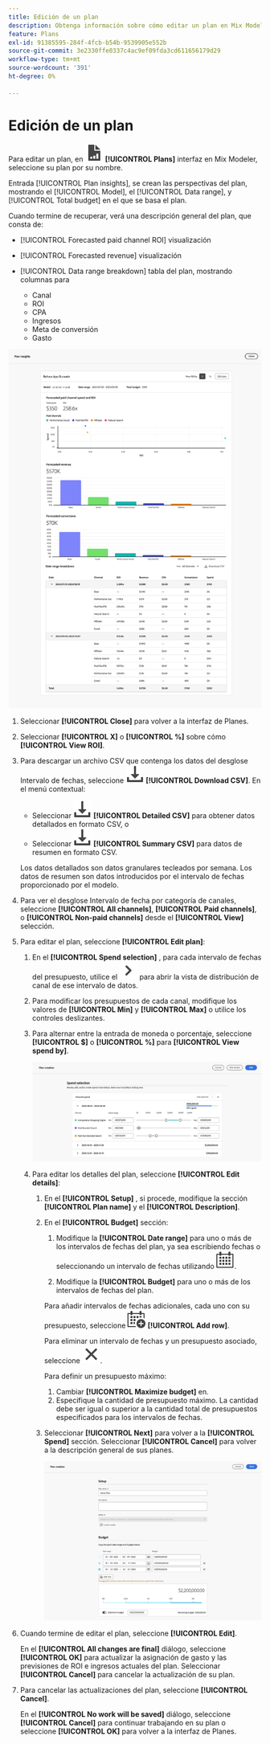 ```yaml
---
title: Edición de un plan
description: Obtenga información sobre cómo editar un plan en Mix Modeler.
feature: Plans
exl-id: 91385595-284f-4fcb-b54b-9539905e552b
source-git-commit: 3e2330ffe0337c4ac9ef09fda3cd611656179d29
workflow-type: tm+mt
source-wordcount: '391'
ht-degree: 0%

---
```


# Edición de un plan

Para editar un plan, en ![PLan](../assets/icons/FileChart.svg) **[!UICONTROL Plans]** interfaz en Mix Modeler, seleccione su plan por su nombre.

Entrada [!UICONTROL Plan insights], se crean las perspectivas del plan, mostrando el [!UICONTROL Model], el [!UICONTROL Data range], y [!UICONTROL Total budget] en el que se basa el plan.

Cuando termine de recuperar, verá una descripción general del plan, que consta de:

- [!UICONTROL Forecasted paid channel ROI] visualización
- [!UICONTROL Forecasted revenue] visualización
- [!UICONTROL Data range breakdown] tabla del plan, mostrando columnas para

   - Canal
   - ROI
   - CPA
   - Ingresos
   - Meta de conversión
   - Gasto

![Visión General de un Plan](../assets/overview-plan.png)

1. Seleccionar **[!UICONTROL Close]** para volver a la interfaz de Planes.

1. Seleccionar **[!UICONTROL X]** o **[!UICONTROL  %]** sobre cómo **[!UICONTROL View ROI]**.

1. Para descargar un archivo CSV que contenga los datos del desglose Intervalo de fechas, seleccione ![Descargar](../assets/icons/Download.svg) **[!UICONTROL Download CSV]**. En el menú contextual:

   - Seleccionar ![Descargar](../assets/icons/Download.svg) **[!UICONTROL Detailed CSV]** para obtener datos detallados en formato CSV, o
   - Seleccionar ![Descargar](../assets/icons/Download.svg) **[!UICONTROL Summary CSV]** para datos de resumen en formato CSV.

   Los datos detallados son datos granulares tecleados por semana. Los datos de resumen son datos introducidos por el intervalo de fechas proporcionado por el modelo.

1. Para ver el desglose Intervalo de fecha por categoría de canales, seleccione **[!UICONTROL All channels]**, **[!UICONTROL Paid channels]**, o **[!UICONTROL Non-paid channels]** desde el **[!UICONTROL View]** selección.

1. Para editar el plan, seleccione **[!UICONTROL Edit plan]**:

   1. En el **[!UICONTROL Spend selection]** , para cada intervalo de fechas del presupuesto, utilice el ![cheurón](../assets/icons/ChevronRight.svg) para abrir la vista de distribución de canal de ese intervalo de datos.

   1. Para modificar los presupuestos de cada canal, modifique los valores de **[!UICONTROL Min]** y **[!UICONTROL Max]** o utilice los controles deslizantes.

   1. Para alternar entre la entrada de moneda o porcentaje, seleccione **[!UICONTROL $]** o **[!UICONTROL %]** para **[!UICONTROL View spend by]**.

      ![Selección de gasto](../assets/spend-selection.png)

   1. Para editar los detalles del plan, seleccione **[!UICONTROL Edit details]**:

      1. En el **[!UICONTROL Setup]** , si procede, modifique la sección **[!UICONTROL Plan name]** y el **[!UICONTROL Description]**.

      1. En el **[!UICONTROL Budget]** sección:

         1. Modifique la **[!UICONTROL Date range]** para uno o más de los intervalos de fechas del plan, ya sea escribiendo fechas o seleccionando un intervalo de fechas utilizando ![Calendario](../assets/icons/Calendar.svg).

         1. Modifique la **[!UICONTROL Budget]** para uno o más de los intervalos de fechas del plan.

         Para añadir intervalos de fechas adicionales, cada uno con su presupuesto, seleccione ![CalendarAdd](../assets/icons/CalendarAdd.svg) **[!UICONTROL Add row]**.

         Para eliminar un intervalo de fechas y un presupuesto asociado, seleccione ![Cerrar](../assets/icons/Close.svg).

         Para definir un presupuesto máximo:

         1. Cambiar **[!UICONTROL Maximize budget]** en.
         1. Especifique la cantidad de presupuesto máximo. La cantidad debe ser igual o superior a la cantidad total de presupuestos especificados para los intervalos de fechas.

      1. Seleccionar **[!UICONTROL Next]** para volver a la **[!UICONTROL Spend]** sección. Seleccionar **[!UICONTROL Cancel]** para volver a la descripción general de sus planes.

         ![Detalles del plan](../assets/plan-details.png)


1. Cuando termine de editar el plan, seleccione **[!UICONTROL Edit]**.

   En el **[!UICONTROL All changes are final]** diálogo, seleccione **[!UICONTROL OK]** para actualizar la asignación de gasto y las previsiones de ROI e ingresos actuales del plan. Seleccionar **[!UICONTROL Cancel]** para cancelar la actualización de su plan.

1. Para cancelar las actualizaciones del plan, seleccione **[!UICONTROL Cancel]**.

   En el **[!UICONTROL No work will be saved]** diálogo, seleccione **[!UICONTROL Cancel]** para continuar trabajando en su plan o seleccione **[!UICONTROL OK]** para volver a la interfaz de Planes.
